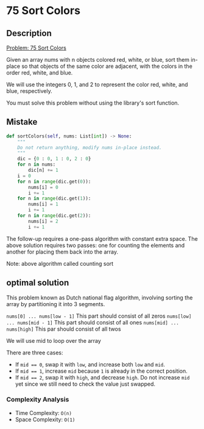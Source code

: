 # 75 Sort Colors

## Description

[Problem: 75 Sort Colors](https://leetcode.com/problems/sort-colors)

Given an array nums with n objects colored red, white, or blue, sort them in-place so that objects of the same color are adjacent, with the colors in the order red, white, and blue.

We will use the integers 0, 1, and 2 to represent the color red, white, and blue, respectively.

You must solve this problem without using the library's sort function.

## Mistake

```python
def sortColors(self, nums: List[int]) -> None:
    """
    Do not return anything, modify nums in-place instead.
    """
    dic = {0 : 0, 1 : 0, 2 : 0}
    for n in nums:
        dic[n] += 1
    i = 0
    for n in range(dic.get(0)):
        nums[i] = 0
        i += 1
    for n in range(dic.get(1)):
        nums[i] = 1
        i += 1
    for n in range(dic.get(2)):
        nums[i] = 2
        i += 1
```

The follow-up requires a one-pass algorithm with constant extra space. The above solution requires two passes: one for counting the elements and another for placing them back into the array.

Note: above algorithm called counting sort

## optimal solution

This problem known as Dutch national flag algorithm, involving sorting the array by partitioning it into 3 segments.

`nums[0] ... nums[low - 1]` This part should consist of all zeros
`nums[low] ... nums[mid - 1]` This part should consist of all ones
`nums[mid] ... nums[high]` This par should consist of all twos

We will use mid to loop over the array

There are three cases:

- If `mid == 0`, swap it with `low`, and increase both `low` and `mid`.
- If `mid == 1`, increase `mid` because `1` is already in the correct position.
- If `mid == 2`, swap it with `high`, and decrease `high`. Do not increase `mid` yet since we still need to check the value just swapped.

### Complexity Analysis

- Time Complexity: `O(n)`
- Space Complexity: `O(1)`
